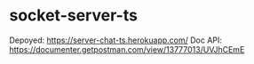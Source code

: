 # socket-server-ts
Depoyed: https://server-chat-ts.herokuapp.com/
Doc API: https://documenter.getpostman.com/view/13777013/UVJhCEmE
